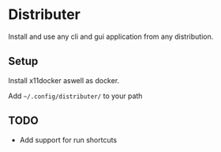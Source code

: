 # Distributer

Install and use any cli and gui application from any distribution.

## Setup
Install x11docker aswell as docker.

Add `~/.config/distributer/` to your path

## TODO
- Add support for run shortcuts

